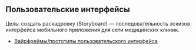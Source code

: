 ## Пользовательские интерфейсы
Цель:  создать раскадровку (Storyboard) — последовательность эскизов интерфейса мобильного приложения для сети медицинских клиник.
- [Вайрфреймы/прототипы пользовательского интерфейса](https://www.figma.com/design/SvLLu3t8yoSuwXHMAppprw/Прототипы-пользовательского-интерфейса?node-id=16044-24&p=f&t=PiaGDWp2eMT2M76j-0)
